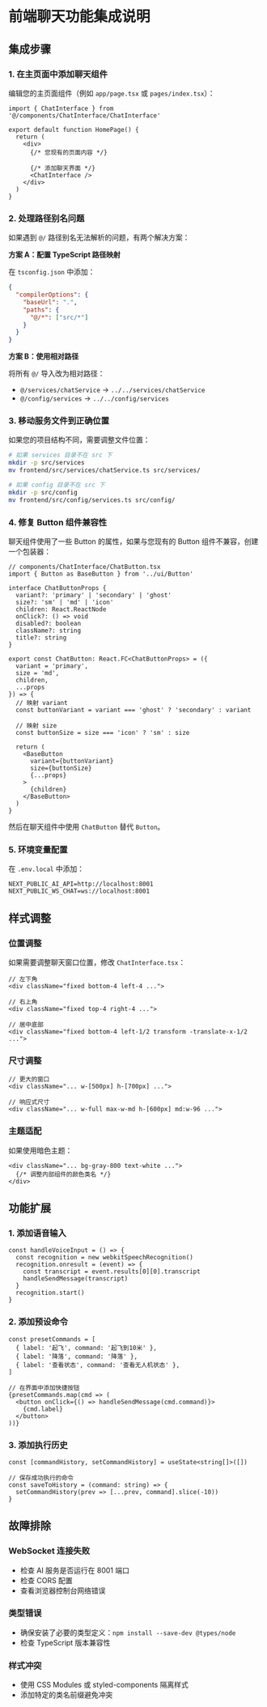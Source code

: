 # 前端聊天功能集成说明

## 集成步骤

### 1. 在主页面中添加聊天组件

编辑您的主页面组件（例如 `app/page.tsx` 或 `pages/index.tsx`）：

```tsx
import { ChatInterface } from '@/components/ChatInterface/ChatInterface'

export default function HomePage() {
  return (
    <div>
      {/* 您现有的页面内容 */}
      
      {/* 添加聊天界面 */}
      <ChatInterface />
    </div>
  )
}
```

### 2. 处理路径别名问题

如果遇到 `@/` 路径别名无法解析的问题，有两个解决方案：

**方案 A：配置 TypeScript 路径映射**

在 `tsconfig.json` 中添加：
```json
{
  "compilerOptions": {
    "baseUrl": ".",
    "paths": {
      "@/*": ["src/*"]
    }
  }
}
```

**方案 B：使用相对路径**

将所有 `@/` 导入改为相对路径：
- `@/services/chatService` → `../../services/chatService`
- `@/config/services` → `../../config/services`

### 3. 移动服务文件到正确位置

如果您的项目结构不同，需要调整文件位置：

```bash
# 如果 services 目录不在 src 下
mkdir -p src/services
mv frontend/src/services/chatService.ts src/services/

# 如果 config 目录不在 src 下
mkdir -p src/config  
mv frontend/src/config/services.ts src/config/
```

### 4. 修复 Button 组件兼容性

聊天组件使用了一些 Button 的属性，如果与您现有的 Button 组件不兼容，创建一个包装器：

```tsx
// components/ChatInterface/ChatButton.tsx
import { Button as BaseButton } from '../ui/Button'

interface ChatButtonProps {
  variant?: 'primary' | 'secondary' | 'ghost'
  size?: 'sm' | 'md' | 'icon'
  children: React.ReactNode
  onClick?: () => void
  disabled?: boolean
  className?: string
  title?: string
}

export const ChatButton: React.FC<ChatButtonProps> = ({
  variant = 'primary',
  size = 'md',
  children,
  ...props
}) => {
  // 映射 variant
  const buttonVariant = variant === 'ghost' ? 'secondary' : variant
  
  // 映射 size
  const buttonSize = size === 'icon' ? 'sm' : size
  
  return (
    <BaseButton 
      variant={buttonVariant} 
      size={buttonSize}
      {...props}
    >
      {children}
    </BaseButton>
  )
}
```

然后在聊天组件中使用 `ChatButton` 替代 `Button`。

### 5. 环境变量配置

在 `.env.local` 中添加：
```
NEXT_PUBLIC_AI_API=http://localhost:8001
NEXT_PUBLIC_WS_CHAT=ws://localhost:8001
```

## 样式调整

### 位置调整

如果需要调整聊天窗口位置，修改 `ChatInterface.tsx`：

```tsx
// 左下角
<div className="fixed bottom-4 left-4 ...">

// 右上角
<div className="fixed top-4 right-4 ...">

// 居中底部
<div className="fixed bottom-4 left-1/2 transform -translate-x-1/2 ...">
```

### 尺寸调整

```tsx
// 更大的窗口
<div className="... w-[500px] h-[700px] ...">

// 响应式尺寸
<div className="... w-full max-w-md h-[600px] md:w-96 ...">
```

### 主题适配

如果使用暗色主题：

```tsx
<div className="... bg-gray-800 text-white ...">
  {/* 调整内部组件的颜色类名 */}
</div>
```

## 功能扩展

### 1. 添加语音输入

```tsx
const handleVoiceInput = () => {
  const recognition = new webkitSpeechRecognition()
  recognition.onresult = (event) => {
    const transcript = event.results[0][0].transcript
    handleSendMessage(transcript)
  }
  recognition.start()
}
```

### 2. 添加预设命令

```tsx
const presetCommands = [
  { label: '起飞', command: '起飞到10米' },
  { label: '降落', command: '降落' },
  { label: '查看状态', command: '查看无人机状态' },
]

// 在界面中添加快捷按钮
{presetCommands.map(cmd => (
  <button onClick={() => handleSendMessage(cmd.command)}>
    {cmd.label}
  </button>
))}
```

### 3. 添加执行历史

```tsx
const [commandHistory, setCommandHistory] = useState<string[]>([])

// 保存成功执行的命令
const saveToHistory = (command: string) => {
  setCommandHistory(prev => [...prev, command].slice(-10))
}
```

## 故障排除

### WebSocket 连接失败
- 检查 AI 服务是否运行在 8001 端口
- 检查 CORS 配置
- 查看浏览器控制台网络错误

### 类型错误
- 确保安装了必要的类型定义：`npm install --save-dev @types/node`
- 检查 TypeScript 版本兼容性

### 样式冲突
- 使用 CSS Modules 或 styled-components 隔离样式
- 添加特定的类名前缀避免冲突 